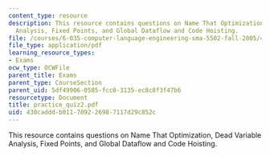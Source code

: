 ```yaml
---
content_type: resource
description: This resource contains questions on Name That Optimization, Dead Variable
  Analysis, Fixed Points, and Global Dataflow and Code Hoisting.
file: /courses/6-035-computer-language-engineering-sma-5502-fall-2005/430cadddb011709226987117d29c852c_practice_quiz2.pdf
file_type: application/pdf
learning_resource_types:
- Exams
ocw_type: OCWFile
parent_title: Exams
parent_type: CourseSection
parent_uid: 5df49906-0505-fcc0-3135-ec8c8f3f47b6
resourcetype: Document
title: practice_quiz2.pdf
uid: 430caddd-b011-7092-2698-7117d29c852c
---
```

This resource contains questions on Name That Optimization, Dead Variable Analysis, Fixed Points, and Global Dataflow and Code Hoisting.

